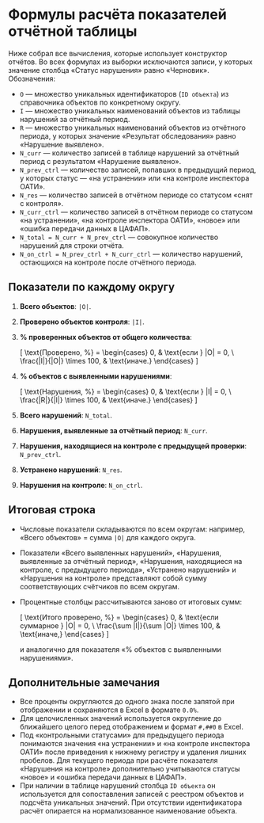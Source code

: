 # Формулы расчёта показателей отчётной таблицы

Ниже собрал все вычисления, которые использует конструктор отчётов. Во всех формулах из выборки исключаются записи, у которых значение столбца «Статус нарушения» равно «Черновик». Обозначения:

- `O` — множество уникальных идентификаторов (`ID объекта`) из справочника объектов по конкретному округу.
- `I` — множество уникальных наименований объектов из таблицы нарушений за отчётный период.
- `R` — множество уникальных наименований объектов из отчётного периода, у которых значение «Результат обследования» равно «Нарушение выявлено».
- `N_curr` — количество записей в таблице нарушений за отчётный период с результатом «Нарушение выявлено».
- `N_prev_ctrl` — количество записей, попавших в предыдущий период, у которых статус — «на устранении» или «на контроле инспектора ОАТИ».
- `N_res` — количество записей в отчётном периоде со статусом «снят с контроля».
- `N_curr_ctrl` — количество записей в отчётном периоде со статусом «на устранении», «на контроле инспектора ОАТИ», «новое» или «ошибка передачи данных в ЦАФАП».
- `N_total = N_curr + N_prev_ctrl` — совокупное количество нарушений для строки отчёта.
- `N_on_ctrl = N_prev_ctrl + N_curr_ctrl` — количество нарушений, остающихся на контроле после отчётного периода.

## Показатели по каждому округу

1. **Всего объектов**: `|O|`.
2. **Проверено объектов контроля**: `|I|`.
3. **% проверенных объектов от общего количества**: 
   
   \[
   \text{Проверено, %} =
   \begin{cases}
     0, & \text{если } |O| = 0, \\
     \frac{|I|}{|O|} \times 100, & \text{иначе.}
   \end{cases}
   \]

4. **% объектов с выявленными нарушениями**:

   \[
   \text{Нарушения, %} =
   \begin{cases}
     0, & \text{если } |I| = 0, \\
     \frac{|R|}{|I|} \times 100, & \text{иначе.}
   \end{cases}
   \]

5. **Всего нарушений**: `N_total`.
6. **Нарушения, выявленные за отчётный период**: `N_curr`.
7. **Нарушения, находящиеся на контроле с предыдущей проверки**: `N_prev_ctrl`.
8. **Устранено нарушений**: `N_res`.
9. **Нарушения на контроле**: `N_on_ctrl`.

## Итоговая строка

- Числовые показатели складываются по всем округам: например, «Всего объектов» = сумма `|O|` для каждого округа.
- Показатели «Всего выявленных нарушений», «Нарушения, выявленные за отчётный период», «Нарушения, находящиеся на контроле, с предыдущего периода», «Устранено нарушений» и «Нарушения на контроле» представляют собой сумму соответствующих счётчиков по всем округам.
- Процентные столбцы рассчитываются заново от итоговых сумм:
  
  \[
  \text{Итого проверено, %} =
  \begin{cases}
    0, & \text{если суммарное } |O| = 0, \\
    \frac{\sum |I|}{\sum |O|} \times 100, & \text{иначе,}
  \end{cases}
  \]
  
  и аналогично для показателя «% объектов с выявленными нарушениями».

## Дополнительные замечания

- Все проценты округляются до одного знака после запятой при отображении и сохраняются в Excel в формате `0.0%`.
- Для целочисленных значений используется округление до ближайшего целого перед отображением и формат `#,##0` в Excel.
- Под «контрольными статусами» для предыдущего периода понимаются значения «на устранении» и «на контроле инспектора ОАТИ» после приведения к нижнему регистру и удаления лишних пробелов. Для текущего периода при расчёте показателя «Нарушения на контроле» дополнительно учитываются статусы «новое» и «ошибка передачи данных в ЦАФАП».
- При наличии в таблице нарушений столбца `ID объекта` он используется для сопоставления записей с реестром объектов и подсчёта уникальных значений. При отсутствии идентификатора расчёт опирается на нормализованное наименование объекта.
